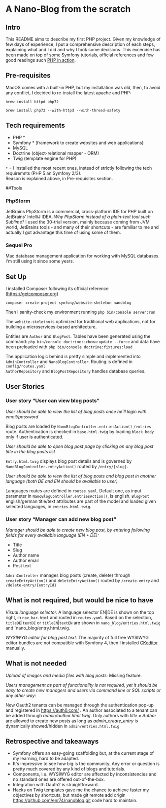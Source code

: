 # A Nano-Blog from the scratch
## Intro
This README aims to describe my first PHP project. 
Given my knowledge of few days of experience, I put a comprehensive description of each steps,
explaining what and I did and why I took some decisions.
This excercise has been made on top of some Symfony tutorials, official references 
and few good readings such [PHP in action](https://www.manning.com/books/php-in-action).
  

## Pre-requisites
MacOS comes with a built-in PHP, but my installation was old, 
then, to avoid any conflict, I decided to re-install the latest apache and PHP:
                  
`brew install httpd php72`

`brew install php72 --with-httpd --with-thread-safety`

## Tech requirements
* PHP *
* Symfony * (framework to create websites and web applications)
* MySQL
* Doctrine (object-relational mapper - ORM)
* Twig (template engine for PHP)

`*` = I installed the most recent ones, instead of strictly following the tech requiremnts (PHP 5 an Symfony 2/3).  
Reason is explained above, in Pre-requisites section.

##Tools
### PhpStorm
JetBrains PhpStorm is a commercial, cross-platform IDE for PHP built on JetBrains' IntelliJ IDEA.
*Why PhpStorm instead of a plain-text tool such Sublime?* I used the 30-trial version, mainly because coming from
JVM world, JetBrains tools - and many of their shortcuts - are familiar to me and actually I got advantage this time of using some of them. 
### Sequel Pro
Mac database management application for working with MySQL databases. I'm still using it since some years. 

## Set Up
I installed Composer following its official reference (https://getcomposer.org)  

`composer create-project symfony/website-skeleton nanoblog`

Then I sanity-check my environment running `php bin/console server:run`

The `website-skeleton` is optimized for traditional web applications, not for building a microservices-based architecture. 

Entities are `Author` and `BlogPost`. Tables have been generated using the command:
`php bin/console doctrine:schema:update --force`
and data have been preloaded with `php bin/console doctrine:fixtures:load` 


The application logic behind is pretty simple and implemented into
`AdminController` and `NanoBlogController`. Routing is defined in `config/routes.yaml`   
`AuthorRepository` and `BlogPostRepository` handles database queries.

## User Stories
### User story “User can view blog posts”

_User should be able to view the list of blog posts once he’ll login with
email/password_

Blog posts are loaded by `NanoBlogController.entriesAction()` `/entries` route.
Authentication is checked in `base.html.twig` by loading `block body` 
only if user is authenticated.

_User should be able to open blog post page by clicking on any blog post title in
the blog posts list_

`Entry.html.twig` displays blog post details and is governed 
by `NanoBlogController.entryAction()` routed by `/entry/{slug}`.    

 _User should be able to view the list of blog posts and blog post in another
language (both DE and EN should be available to user)_

Languages routes are defined in `routes.yaml`. Default one, as input parameter in 
`NanoBlogController.entriesAction()`, is english.
`BlogPost` english/german title/text attributes are part of the model 
and loaded given selected languages, in `entries.html.twig`.  

### User story “Manager can add new blog post”
_Manager should be able to create new blog post, by entering following fields for
every available language (EN + DE):_
* Title
* Slug
* Author name
* Author email
* Post text

`AdminController` manages blog posts (create, delete) through `createEntryAction()` 
and `deleteEntryAction()` routed by `/create-entry` and `/delete-entry/{entryId}`

## What is not required, but would be nice to have
_Visual language selector._
A language selector EN|DE is shown on the top right, in `nav_bar.html` and routed
in `routes.yaml`. Based on the selection, `titleDE`|`textDE` or `titleEN`|`textEN` are shown 
in `nano_blog/entries.html.twig` and `nano_blog/entry.html.twig.

_WYSIWYG editor for blog post text._
The majority of full free WYSIWYG editor bundles are not compatible with Symfony 4, 
then I installed [CKeditor](https://ckeditor.com/ckeditor-4/download/#ckeditor4)  manually.

## What is not needed
_Upload of images and media files with blog posts:_ Missing feature.


_Users management as part of functionality is not required, yet it should be easy to create
new managers and users via command line or SQL scripts or any other way:_

New Oauth2 tenants can be managed through the authentication pop-up and registered in https://auth0.com/ . 
An author associated to a tenant can be added through _admin/author.html.twig_. Only authors 
with _title = Author_ are allowed to create new posts as long as _admin_create_entry_ is 
dynamically showed/hidden in `admin/entries.html.twig`


## Retrospective and takeaways
* Symfony offers an easy-going scaffolding but, at the current stage of my learning, hard to be adapted.
* It's impressive to see how big is the community. Any error or question is pretty much covered by any kind of blogs and tutorials. 
* Components, i.e. WYSIWYG editor are affected by inconsistencies and no standard ones are offered out-of-the-box.
* Integration with Oauth2 is straightforward.
* Hacks on Twig templates gave me the chance to achieve faster my objectives by shortcuts, 
but made git remote add origin https://github.com/enr74/nanoblog.git code hard to maintain.
